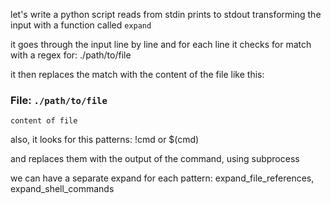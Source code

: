 let's write a python script
reads from stdin
prints to stdout
transforming the input with a function called `expand`

it goes through the input line by line
and for each line it checks for match with a regex for:
./path/to/file

it then replaces the match with the content of the file like this:

### File: `./path/to/file`

```
content of file
```

also, it looks for this patterns: !cmd or $(cmd)

and replaces them with the output of the command, using subprocess

we can have a separate expand for each pattern: expand_file_references, expand_shell_commands
